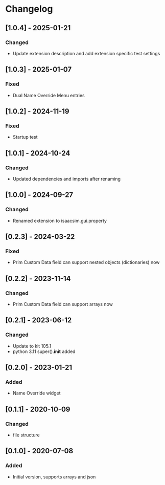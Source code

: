 # Changelog

## [1.0.4] - 2025-01-21
### Changed
- Update extension description and add extension specific test settings


## [1.0.3] - 2025-01-07
### Fixed
- Dual Name Override Menu entries

## [1.0.2] - 2024-11-19
### Fixed
- Startup test

## [1.0.1] - 2024-10-24
### Changed
- Updated dependencies and imports after renaming

## [1.0.0] - 2024-09-27
### Changed
- Renamed extension to isaacsim.gui.property

## [0.2.3] - 2024-03-22

### Fixed
- Prim Custom Data field can support nested objects (dictionaries) now

## [0.2.2] - 2023-11-14

### Changed
- Prim Custom Data field can support arrays now

## [0.2.1] - 2023-06-12

### Changed
- Update to kit 105.1
- python 3.11 super().__init__ added

## [0.2.0] - 2023-01-21

### Added
- Name Override widget

## [0.1.1] - 2020-10-09

### Changed
- file structure

## [0.1.0] - 2020-07-08

### Added
- Initial version, supports arrays and json

